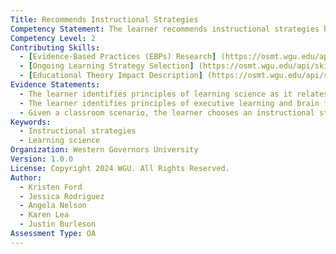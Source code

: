 ```yaml
---
Title: Recommends Instructional Strategies
Competency Statement: The learner recommends instructional strategies based on principles of learning science that will positively impact learning.
Competency Level: 2
Contributing Skills:
  - [Evidence-Based Practices (EBPs) Research] (https://osmt.wgu.edu/api/skills/3a13510d-b1fa-4d11-a58d-7d4441e07aba)
  - [Ongoing Learning Strategy Selection] (https://osmt.wgu.edu/api/skills/279c41e1-a7f8-4002-9740-100174609d8a)
  - [Educational Theory Impact Description] (https://osmt.wgu.edu/api/skills/fe44e905-a141-4ba1-9d9b-0cd2efa0e60f)
Evidence Statements:
  - The learner identifies principles of learning science as it relates to learning.
  - The learner identifies principles of executive learning and brain function as it relates to learning.
  - Given a classroom scenario, the learner chooses an instructional strategy based on principles of learning science.
Keywords:
  - Instructional strategies
  - Learning science
Organization: Western Governors University
Version: 1.0.0
License: Copyright 2024 WGU. All Rights Reserved.
Author:
  - Kristen Ford
  - Jessica Rodriguez
  - Angela Nelson
  - Karen Lea
  - Justin Burleson
Assessment Type: OA
---
```

